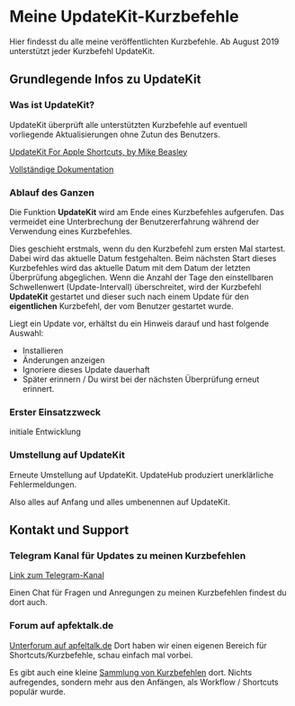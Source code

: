 # Meine UpdateKit-Kurzbefehle

Hier findesst du alle meine veröffentlichten Kurzbefehle. Ab August 2019 unterstützt jeder Kurzbefehl UpdateKit.

## Grundlegende Infos zu UpdateKit

### Was ist UpdateKit?

UpdateKit überprüft alle unterstützten Kurzbefehle auf eventuell vorliegende Aktualisierungen ohne Zutun des Benutzers.

[UpdateKit For Apple Shortcuts, by Mike Beasley](https://www.mikebeas.com/updatekit/)

[Vollständige Dokumentation](https://www.mikebeas.com/updatekit/docs/)

### Ablauf des Ganzen

Die Funktion **UpdateKit** wird am Ende eines Kurzbefehles aufgerufen. Das vermeidet eine Unterbrechung der Benutzererfahrung während der Verwendung eines Kurzbefehles.

Dies geschieht erstmals, wenn du den Kurzbefehl zum ersten Mal startest. Dabei wird das aktuelle Datum festgehalten. Beim nächsten Start dieses Kurzbefehles wird das aktuelle Datum mit dem Datum der letzten Überprüfung abgeglichen. Wenn die Anzahl der Tage den einstellbaren Schwellenwert (Update-Intervall) überschreitet, wird der Kurzbefehl **UpdateKit** gestartet und dieser such nach einem Update für den **eigentlichen** Kurzbefehl, der vom Benutzer gestartet wurde.

Liegt ein Update vor, erhältst du ein Hinweis darauf und hast folgende Auswahl:

+ Installieren
+ Änderungen anzeigen
+ Ignoriere dieses Update dauerhaft
+ Später erinnern / Du wirst bei der nächsten Überprüfung erneut erinnert.

###  Erster Einsatzzweck

initiale Entwicklung

### Umstellung auf UpdateKit

Erneute Umstellung auf UpdateKit. UpdateHub produziert unerklärliche Fehlermeldungen.

Also alles auf Anfang und alles umbenennen auf UpdateKit.

## Kontakt und Support

### Telegram Kanal für Updates zu meinen Kurzbefehlen

[Link zum Telegram-Kanal](https://t.me/SC_Updates_Gwadro)

Einen Chat für Fragen und Anregungen zu meinen Kurzbefehlen findest du dort auch.

### Forum auf apfektalk.de

[Unterforum auf apfeltalk.de](https://www.apfeltalk.de/community/threads/apple-kurzbefehle-hilfe-anleitungen-kfka.533890/) Dort haben wir einen eigenen Bereich für Shortcuts/Kurzbefehle, schau einfach mal vorbei.

Es gibt auch eine kleine [Sammlung von Kurzbefehlen](https://www.apfeltalk.de/community/threads/sammlung-nuetzlicher-kurzbefehle.534621/) dort. Nichts aufregendes, sondern mehr aus den Anfängen, als Workflow / Shortcuts populär wurde.
